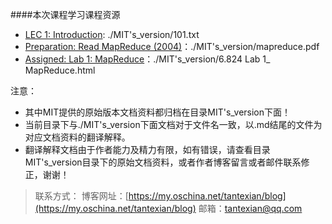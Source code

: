####本次课程学习课程资源
* [LEC 1: Introduction](http://nil.csail.mit.edu/6.824/2017/notes/l01.txt): ./MIT's_version/101.txt
* [Preparation: Read MapReduce (2004)](http://nil.csail.mit.edu/6.824/2017/papers/mapreduce.pdf)：./MIT's_version/mapreduce.pdf
* [Assigned: Lab 1: MapReduce](http://nil.csail.mit.edu/6.824/2017/labs/lab-1.html)：./MIT's_version/6.824 Lab 1_ MapReduce.html

注意：
* 其中MIT提供的原始版本文档资料都归档在目录MIT's_version下面！
* 当前目录下与./MIT's_version下面文档对于文件名一致，以.md结尾的文件为对应文档资料的翻译解释。
* 翻译解释文档由于作者能力及精力有限，如有错误，请查看目录MIT's_version目录下的原始文档资料，或者作者博客留言或者邮件联系修正，谢谢！

>联系方式：
>博客网址：[https://my.oschina.net/tantexian/blog](https://my.oschina.net/tantexian/blog)
>邮箱：tantexian@qq.com